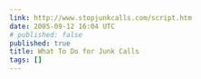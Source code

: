 ```yaml
---
link: http://www.stopjunkcalls.com/script.htm
date: 2005-09-12 16:04 UTC
# published: false
published: true
title: What To Do for Junk Calls
tags: []
---
```




